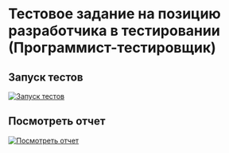 # Тестовое задание на позицию разработчика в тестировании (Программист-тестировщик)

## Запуск тестов
[![Запуск тестов](https://img.shields.io/github/workflow/status/ReckeYi/Tenzor/Run%20Tests?label=Run%20Tests&logo=github)](https://github.com/ReckeYi/Tenzor/actions/workflows/run_tests.yml)

## Посмотреть отчет
[![Посмотреть отчет](https://img.shields.io/badge/Report-View%20Report-blue)](https://reckeyi.github.io/Tenzor/#)
